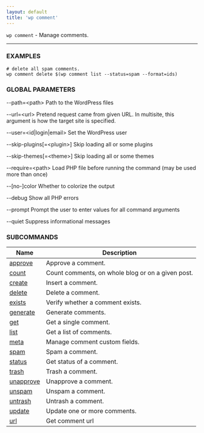 ```yaml
---
layout: default
title: 'wp comment'
---
```


`wp comment` - Manage comments.

<hr />

### EXAMPLES

    # delete all spam comments.
    wp comment delete $(wp comment list --status=spam --format=ids)

### GLOBAL PARAMETERS

  \--path=&lt;path&gt;
      Path to the WordPress files

  \--url=&lt;url&gt;
      Pretend request came from given URL. In multisite, this argument is how the target site is specified.

  \--user=&lt;id|login|email&gt;
      Set the WordPress user

  \--skip-plugins[=&lt;plugin&gt;]
      Skip loading all or some plugins

  \--skip-themes[=&lt;theme&gt;]
      Skip loading all or some themes

  \--require=&lt;path&gt;
      Load PHP file before running the command (may be used more than once)

  \--[no-]color
      Whether to colorize the output

  \--debug
      Show all PHP errors

  \--prompt
      Prompt the user to enter values for all command arguments

  \--quiet
      Suppress informational messages



### SUBCOMMANDS

<table>
	<thead>
	<tr>
		<th>Name</th>
		<th>Description</th>
	</tr>
	</thead>
	<tbody>
		<tr>
			<td><a href="/commands/comment/approve/">approve</a></td>
			<td>Approve a comment.</td>
		</tr>
		<tr>
			<td><a href="/commands/comment/count/">count</a></td>
			<td>Count comments, on whole blog or on a given post.</td>
		</tr>
		<tr>
			<td><a href="/commands/comment/create/">create</a></td>
			<td>Insert a comment.</td>
		</tr>
		<tr>
			<td><a href="/commands/comment/delete/">delete</a></td>
			<td>Delete a comment.</td>
		</tr>
		<tr>
			<td><a href="/commands/comment/exists/">exists</a></td>
			<td>Verify whether a comment exists.</td>
		</tr>
		<tr>
			<td><a href="/commands/comment/generate/">generate</a></td>
			<td>Generate comments.</td>
		</tr>
		<tr>
			<td><a href="/commands/comment/get/">get</a></td>
			<td>Get a single comment.</td>
		</tr>
		<tr>
			<td><a href="/commands/comment/list/">list</a></td>
			<td>Get a list of comments.</td>
		</tr>
		<tr>
			<td><a href="/commands/comment/meta/">meta</a></td>
			<td>Manage comment custom fields.</td>
		</tr>
		<tr>
			<td><a href="/commands/comment/spam/">spam</a></td>
			<td>Spam a comment.</td>
		</tr>
		<tr>
			<td><a href="/commands/comment/status/">status</a></td>
			<td>Get status of a comment.</td>
		</tr>
		<tr>
			<td><a href="/commands/comment/trash/">trash</a></td>
			<td>Trash a comment.</td>
		</tr>
		<tr>
			<td><a href="/commands/comment/unapprove/">unapprove</a></td>
			<td>Unapprove a comment.</td>
		</tr>
		<tr>
			<td><a href="/commands/comment/unspam/">unspam</a></td>
			<td>Unspam a comment.</td>
		</tr>
		<tr>
			<td><a href="/commands/comment/untrash/">untrash</a></td>
			<td>Untrash a comment.</td>
		</tr>
		<tr>
			<td><a href="/commands/comment/update/">update</a></td>
			<td>Update one or more comments.</td>
		</tr>
		<tr>
			<td><a href="/commands/comment/url/">url</a></td>
			<td>Get comment url</td>
		</tr>
	</tbody>
</table>
